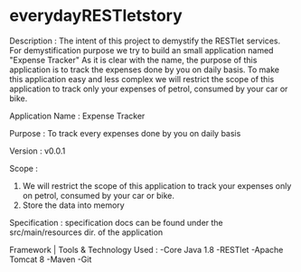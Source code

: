 # everydayRESTletstory

Description :
The intent of this project to demystify the RESTlet services. For demystification purpose we try to build an small application named "Expense Tracker"
As it is clear with the name, the purpose of this application is to track the expenses done by you on daily basis. To make this application easy and less complex
we will restrict the scope of this application to track only your expenses of petrol, consumed by your car or bike.

Application Name : Expense Tracker

Purpose :
To track every expenses done by you on daily basis

Version : v0.0.1

Scope : 
1. We will restrict the scope of this application to track your expenses only on petrol, consumed by your car or bike.
2. Store the data into memory

Specification :
specification docs can be found under the src/main/resources dir. of the application

Framework | Tools & Technology Used :
-Core Java 1.8
-RESTlet
-Apache Tomcat 8
-Maven
-Git